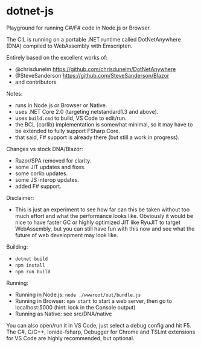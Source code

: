 # dotnet-js

Playground for running C#/F# code in Node.js or Browser.

The CIL is running on a portable .NET runtime called DotNetAnywhere (DNA) compiled to WebAssembly with Emscripten.

Entirely based on the excellent works of:
- @chrisdunelm https://github.com/chrisdunelm/DotNetAnywhere
- @SteveSanderson https://github.com/SteveSanderson/Blazor
- and contributors

Notes:
- runs in Node.js or Browser or Native.
- uses .NET Core 2.0 (targeting netstandard1.3 and above).
- uses `build.cmd` to build, VS Code to edit/run.
- the BCL (corlib) implementation is somewhat minimal, so it may have to be extended to fully support FSharp.Core.
- that said, F# support is already there (but still a work in progress).

Changes vs stock DNA/Blazor:
- Razor/SPA removed for clarity.
- some JIT updates and fixes.
- some corlib updates.
- some JS interop updates.
- added F# support.

Disclaimer:
- This is just an experiment to see how far can this be taken without too much effort and what the performance looks like. Obviously it would be nice to have faster GC or highly optimized JIT like RyuJIT to target WebAssembly, but you can still have fun with this now and see what the future of web development may look like.

Building:
- `dotnet build`
- `npm install`
- `npm run build`

Running:
- Running in Node.js: `node ./wwwroot/out/bundle.js`
- Running in Browser: `npm start` to start a web server, then go to localhost:5000 (hint: look in the Console output)
- Running as Native: see src/DNA/native

You can also open/run it in VS Code, just select a debug config and hit F5.
The C#, C/C++, Ionide-fsharp, Debugger for Chrome and TSLint extensions for VS Code are highly recommended, but optional.
